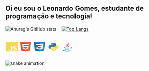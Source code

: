 ## Oi eu sou o Leonardo Gomes, estudante de programação e tecnologia!


![Anurag's GitHub stats](https://github-readme-stats.vercel.app/api?username=LeonardoGomess&show_icons=true&theme=radical)ㅤ
 [![Top Langs](https://github-readme-stats.vercel.app/api/top-langs/?username=LeonardoGomess&layout=donut&theme=radical)](https://github.com/LeonardoGomess/github-readme-stats)


<div style="display: inline_block"><br>
  <img align="center" alt="Rafa-Js" height="30" width="40" src="https://raw.githubusercontent.com/devicons/devicon/master/icons/javascript/javascript-plain.svg">
  <img align="center" alt="Rafa-HTML" height="30" width="40" src="https://raw.githubusercontent.com/devicons/devicon/master/icons/html5/html5-original.svg">
  <img align="center" alt="Rafa-CSS" height="30" width="40" src="https://raw.githubusercontent.com/devicons/devicon/master/icons/css3/css3-original.svg">
  <img align="center" alt="Rafa-Python" height="30" width="40" src="https://raw.githubusercontent.com/devicons/devicon/master/icons/python/python-original.svg">
  <img align="center" alt="Rafa-Csharp" height="30" width="40" src="https://raw.githubusercontent.com/devicons/devicon/master/icons/java/java-original.svg">
</div>

##

![snake animation](https://github.com/LeonardoGomess/LeonardoGomess/blob/output/github-contribution-grid-snake2.svg)

